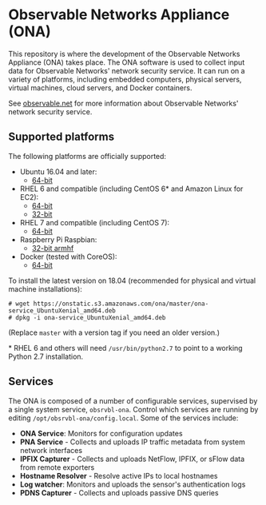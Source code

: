 # Observable Networks Appliance (ONA) #

This repository is where the development of the Observable Networks Appliance (ONA) takes place. The ONA software is used to collect input data for Observable Networks' network security service. It can run on a variety of platforms, including embedded computers, physical servers, virtual machines, cloud servers, and Docker containers.

See [observable.net](https://observable.net) for more information about Observable Networks' network security service.

## Supported platforms

The following platforms are officially supported:

* Ubuntu 16.04 and later:
    * [64-bit](https://onstatic.s3.amazonaws.com/ona/master/ona-service_UbuntuXenial_amd64.deb)
* RHEL 6 and compatible (including CentOS 6* and Amazon Linux for EC2):
    * [64-bit](https://onstatic.s3.amazonaws.com/ona/master/ona-service_RHEL_6_x86_64.rpm)
    * [32-bit](https://onstatic.s3.amazonaws.com/ona/master/ona-service_RHEL_6_i386.rpm)
* RHEL 7 and compatible (including CentOS 7):
    * [64-bit](https://onstatic.s3.amazonaws.com/ona/master/ona-service_RHEL_7_x86_64.rpm)
* Raspberry Pi Raspbian:
    * [32-bit armhf](https://onstatic.s3.amazonaws.com/ona/master/ona-service_RaspbianJessie_armhf.deb)
* Docker (tested with CoreOS):
    * [64-bit](https://github.com/obsrvbl/ona/blob/master/images/docker/Dockerfile)

To install the latest version on 18.04 (recommended for physical and virtual machine installations):

```
# wget https://onstatic.s3.amazonaws.com/ona/master/ona-service_UbuntuXenial_amd64.deb
# dpkg -i ona-service_UbuntuXenial_amd64.deb
```

(Replace `master` with a version tag if you need an older version.)

\* RHEL 6 and others will need `/usr/bin/python2.7` to point to a working Python 2.7 installation.

## Services

The ONA is composed of a number of configurable services, supervised by a single system service, `obsrvbl-ona`.
Control which services are running by editing `/opt/obsrvbl-ona/config.local`.
Some of the services include:

* __ONA Service__: Monitors for configuration updates
* __PNA Service__ - Collects and uploads IP traffic metadata from system network interfaces
* __IPFIX Capturer__ - Collects and uploads NetFlow, IPFIX, or sFlow data from remote exporters
* __Hostname Resolver__ - Resolve active IPs to local hostnames
* __Log watcher__: Monitors and uploads the sensor's authentication logs
* __PDNS Capturer__ - Collects and uploads passive DNS queries
